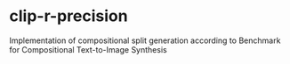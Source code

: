 # clip-r-precision
Implementation of compositional split generation according to Benchmark for Compositional Text-to-Image Synthesis
